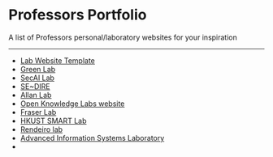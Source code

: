 # Professors Portfolio

A list of Professors personal/laboratory websites for your inspiration

---

- [Lab Website Template](https://github.com/greenelab/lab-website-template)
- [Green Lab](https://greenelab.com/)
- [SecAI Lab](https://github.com/SecAI-Lab/secai-lab.github.io)
- [SE~DIRE](https://github.com/SeDiRe-lab/SeDire-lab.github.io?tab=readme-ov-file)
- [Allan Lab](https://github.com/mpa139/allanlab)
- [Open Knowledge Labs website](https://github.com/okfn/okfn.github.com)
- [Fraser Lab](https://github.com/fraser-lab/fraser-lab.github.io)
- [HKUST SMART Lab](https://github.com/HKUSTSMARTLab/HKUSTSMARTLab.github.io)
- [Rendeiro lab](https://github.com/rendeirolab/rendeirolab.github.io)
- [Advanced Information Systems Laboratory](https://github.com/IAAA-Lab/IAAA-Lab.github.io)
-
